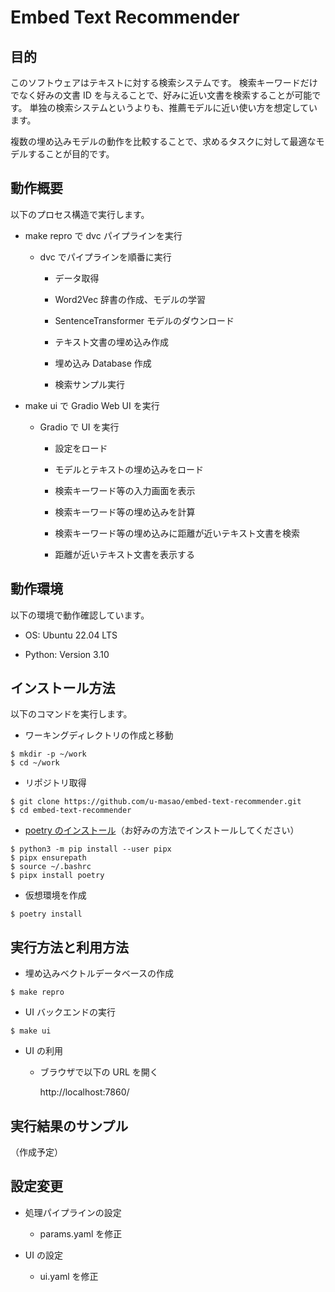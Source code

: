 # Embed Text Recommender

## 目的

このソフトウェアはテキストに対する検索システムです。
検索キーワードだけでなく好みの文書 ID を与えることで、好みに近い文書を検索することが可能です。
単独の検索システムというよりも、推薦モデルに近い使い方を想定しています。

複数の埋め込みモデルの動作を比較することで、求めるタスクに対して最適なモデルすることが目的です。


## 動作概要

以下のプロセス構造で実行します。

- make repro で dvc パイプラインを実行

  - dvc でパイプラインを順番に実行

    - データ取得

    - Word2Vec 辞書の作成、モデルの学習

    - SentenceTransformer モデルのダウンロード

    - テキスト文書の埋め込み作成

    - 埋め込み Database 作成

    - 検索サンプル実行

- make ui で Gradio Web UI を実行

  - Gradio で UI を実行
  
    - 設定をロード

    - モデルとテキストの埋め込みをロード

    - 検索キーワード等の入力画面を表示

    - 検索キーワード等の埋め込みを計算

    - 検索キーワード等の埋め込みに距離が近いテキスト文書を検索

    - 距離が近いテキスト文書を表示する



## 動作環境


以下の環境で動作確認しています。

- OS: Ubuntu 22.04 LTS

- Python: Version 3.10


## インストール方法


以下のコマンドを実行します。


- ワーキングディレクトリの作成と移動

```
$ mkdir -p ~/work
$ cd ~/work
```

- リポジトリ取得

```
$ git clone https://github.com/u-masao/embed-text-recommender.git
$ cd embed-text-recommender
```

- [poetry のインストール](https://python-poetry.org/docs/)（お好みの方法でインストールしてください）

```
$ python3 -m pip install --user pipx
$ pipx ensurepath
$ source ~/.bashrc
$ pipx install poetry
```

- 仮想環境を作成

```
$ poetry install
```

## 実行方法と利用方法

- 埋め込みベクトルデータベースの作成

```
$ make repro
```

- UI バックエンドの実行

```
$ make ui
```

- UI の利用

  - ブラウザで以下の URL を開く

    http://localhost:7860/




## 実行結果のサンプル

（作成予定）

## 設定変更


- 処理パイプラインの設定

  - params.yaml を修正

- UI の設定

  - ui.yaml を修正
